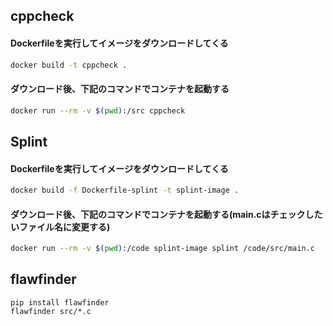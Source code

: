 
## cppcheck
#### Dockerfileを実行してイメージをダウンロードしてくる
```bash
docker build -t cppcheck .
```
#### ダウンロード後、下記のコマンドでコンテナを起動する
```bash
docker run --rm -v $(pwd):/src cppcheck
```

## Splint
#### Dockerfileを実行してイメージをダウンロードしてくる
```bash
docker build -f Dockerfile-splint -t splint-image .
```
#### ダウンロード後、下記のコマンドでコンテナを起動する(main.cはチェックしたいファイル名に変更する)
```bash
docker run --rm -v $(pwd):/code splint-image splint /code/src/main.c
```

## flawfinder
```
pip install flawfinder
flawfinder src/*.c
```
